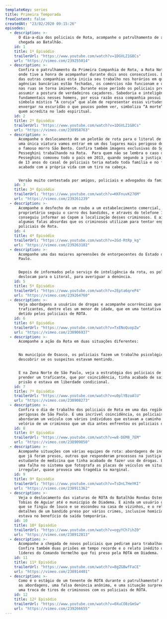```yaml
---
templateKey: series
title: Primeira Temporada
freeContent: false
createdAt: "23/02/2020 09:15:26"
episodes:
  - description: >-
      O dia-a-dia dos policiais de Rota, acompanhe o patrulhamento de área até a
      chegada ao Batalhão.
    id: 1
    title: 1º Episódio
    trailerUrl: "https://www.youtube.com/watch?v=1DGVLZ1G8Cs"
    url: "https://vimeo.com/239255014"
  - description: >-
      Confira o patrulhamento da Primeira Companhia de Rota, a Rota Noturna,
      onde tive a honra de acompanhar durante dois anos consecutivos. Diferente
      das outras companhias esta inicia seu trabalho nos horários em que as
      agências bancárias estão fechadas, os comércios não funcionam e o perigo
      nas ruas se torna iminente. Durante esse período os policiais precisam
      assumir a postura de verdadeiros caçadores. Sabedoria e inteligência são
      fundamentais nesses homens, por essa razão essa companhia possui como
      símbolo místico “A coruja” que além de representar essas virtudes e
      enxergar na escuridão o que poucos podem ver, simboliza “A morte” para
      quem acredita no lado espiritual.
    id: 2
    title: 2º Episódio
    trailerUrl: "https://www.youtube.com/watch?v=1DGVLZ1G8Cs"
    url: "https://vimeo.com/238958763"
  - description: >-
      Acompanhe o deslocamento de um pelotão de rota para o litoral de SP. E com
      uma única viatura vamos entrar em um dos lugares mais perigoso de Santos,
      o famoso morro São Bento. Confira também imagens exclusivas do Sgto
      Pesseghini trabalhando na Rota.  Para quem não se lembra o caso da família
      Pesseghini comoveu todo o país em 2013, quando segundo a justiça, o filho
      de 13 anos do casal de policiais teria matado toda família e no fim,
      acabado com a própria vida com um tiro na cabeça.


      Versão muito contestada por amigos, policiais e advogados da família.
    id: 3
    title: 3º Episódio
    trailerUrl: "https://www.youtube.com/watch?v=KKFnuvK276M"
    url: "https://vimeo.com/239261239"
  - description: >-
      Acompanhe o desfecho de um roubo a um estabelecimento comercial, no qual o
      proprietário seguiu o carro dos bandidos, e através do telefone 190
      conseguiu informar ao Copom a localização desses criminosos. E ainda,
      algumas falas absurdas que os criminosos utilizam para tentar enganar os
      policiais de Rota.
    id: 4
    title: 4º Episódio
    trailerUrl: "https://www.youtube.com/watch?v=2Gd-RtRp_kg"
    url: "https://vimeo.com/239263182"
  - description: >-
      Acompanhe uma das maiores apreensões de entorpecentes do Estado de São
      Paulo.


      Depois de informados pelo serviço de inteligência da rota, os policiais se
      deslocam para o Litoral, para averiguar a denúncia.
    id: 5
    title: 5º Episódio
    trailerUrl: "https://www.youtube.com/watch?v=2Epta6qreP4"
    url: "https://vimeo.com/239264760"
  - description: >-
      Veja abordagens a usuários de drogas e acompanhe ocorrências que envolvem
      traficantes, dentre eles um menor de idade, que em uma tentativa de fuga é
      detido pelos policiais de ROTA.
    id: 6
    title: 6º Episódio
    trailerUrl: "https://www.youtube.com/watch?v=TxENoQuopZw"
    url: "https://vimeo.com/238906937"
  - description: >-
      Acompanhe a ação da Rota em duas situações diferentes:


      No município de Osasco, os policiais fazem um trabalho psicológico para
      descobrir se os suspeitos estavam mentindo.


      E na Zona Norte de São Paulo, veja a estratégia dos policiais de Rota para
      prender um traficante, que por coincidência, tinha acabado de sair da
      prisão e estava em liberdade condicional.
    id: 7
    title: 7º Episódio
    trailerUrl: "https://www.youtube.com/watch?v=u0plYBzoAlU"
    url: "https://vimeo.com/238908273"
  - description: >-
      Confira o dia de trabalho dos policiais de Rota em uma das regiões mais
      perigosas de São Paulo. E uma incrível coincidência, os policiais
      abordaram um veículo com vários indivíduos que estavam a caminho do
      velório de um criminoso que um dia antes enfrentou os policiais de Rota.
    id: 8
    title: 8º Episódio
    trailerUrl: "https://www.youtube.com/watch?v=w8-DEM8_7EM"
    url: "https://vimeo.com/238909850"
  - description: >-
      Acompanhe situações com várias equipes de rota: abordagens de indivíduos
      que já foram presos, outros que responderam processos na justiça e um
      estudante de medicina que tinha acabado de fazer uso de drogas. E ainda
      uma falha no sistema que fotografa as placas de veículos em situação
      irregular, quase provoca uma tragédia na marginal.
    id: 9
    title: 9º Episódio
    trailerUrl: "https://www.youtube.com/watch?v=TsDnL7HeYKI"
    url: "https://vimeo.com/238911362"
  - description: >-
      Veja o deslocamento das viaturas de ROTA do Batalhão Rondas Ostensivas
      Tobias de Aguiar até o município de Diadema. E ainda um usuário de drogas
      que se fingiu de louco e se escondeu na casa de vizinhos, e o relato em
      detalhes de um bandido preso por vários crimes, inclusive homicídio, que
      estava no benefício da saída temporária.
    id: 10
    title: 10º Episódio
    trailerUrl: "https://www.youtube.com/watch?v=ogyYCh7ihZ0"
    url: "https://vimeo.com/238912813"
  - description: >-
      Acompanhe a chegada de novos policiais que pediram para trabalhar na ROTA.
      Confira também duas prisões em tempo recorde e o relato inédito de um dos
      líderes do Comando Vermelho que foi preso pela ROTA em Diadema.
    id: 11
    title: 11º Episódio
    trailerUrl: "https://www.youtube.com/watch?v=8gZGBwfFaCE"
    url: "https://vimeo.com/238914401"
  - description: >-
      Como é o estágio de um tenente de ROTA durante o patrulhamento? Acompanhe
      as abordagens, uma falsa denúncia anônima, e uma situação surpreendente:
      uma troca de tiros de criminosos com os policiais de ROTA.
    id: 12
    title: 12º Episódio
    trailerUrl: "https://www.youtube.com/watch?v=0XuCO8zGmSw"
    url: "https://vimeo.com/239266655"
---
```

